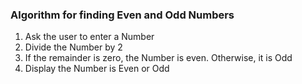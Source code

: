### Algorithm for finding Even and Odd Numbers
1) Ask the user to enter a Number
2) Divide the Number by 2
3) If the remainder is zero, the Number is even. Otherwise, it is Odd
4) Display the Number is Even or Odd
